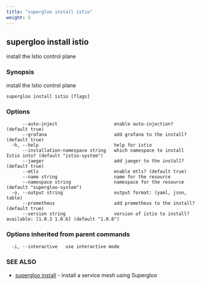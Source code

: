 ```yaml
---
title: "supergloo install istio"
weight: 5
---
```

## supergloo install istio

install the Istio control plane

### Synopsis

install the Istio control plane

```
supergloo install istio [flags]
```

### Options

```
      --auto-inject                     enable auto-injection? (default true)
      --grafana                         add grafana to the install? (default true)
  -h, --help                            help for istio
      --installation-namespace string   which namespace to install Istio into? (default "istio-system")
      --jaeger                          add jaeger to the install? (default true)
      --mtls                            enable mtls? (default true)
      --name string                     name for the resource
      --namespace string                namespace for the resource (default "supergloo-system")
  -o, --output string                   output format: (yaml, json, table)
      --prometheus                      add prometheus to the install? (default true)
      --version string                  version of istio to install? available: [1.0.3 1.0.6] (default "1.0.6")
```

### Options inherited from parent commands

```
  -i, --interactive   use interactive mode
```

### SEE ALSO

* [supergloo install](../supergloo_install)	 - install a service mesh using Supergloo

